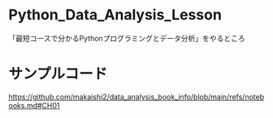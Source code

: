 # Python_Data_Analysis_Lesson
「最短コースで分かるPythonプログラミングとデータ分析」をやるところ


# サンプルコード
https://github.com/makaishi2/data_analysis_book_info/blob/main/refs/notebooks.md#CH01

